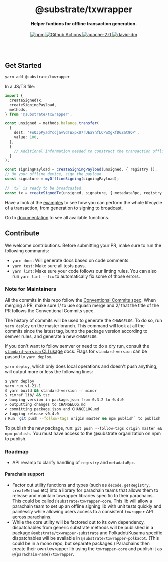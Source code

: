 <br /><br />

<h1 align="center">@substrate/txwrapper</h1>
<h4 align="center">Helper funtions for offline transaction generation.</h4>

<p align="center">
  <a href="https://www.npmjs.com/package/@substrate/txwrapper">
    <img alt="npm" src="https://img.shields.io/npm/v/@substrate/txwrapper.svg" />
  </a>
  <a href="https://github.com/paritytech/txwrapper/actions">
    <img alt="Github Actions" src="https://github.com/paritytech/txwrapper/workflows/pr/badge.svg" />
  </a>
  <a href="https://opensource.org/licenses/Apache-2.0">
    <img alt="apache-2.0" src="https://img.shields.io/badge/License-Apache%202.0-blue.svg" />
  </a>
  <a href="https://david-dm.org/paritytech/txwrapper">
    <img alt="david-dm" src="https://img.shields.io/david/paritytech/txwrapper.svg" />
  </a>
</p>

<br /><br />

## Get Started

```bash
yarn add @substrate/txwrapper
```

In a JS/TS file:

```typescript
import {
  createSignedTx,
  createSigningPayload,
  methods,
} from '@substrate/txwrapper';

const unsigned = methods.balance.transfer(
  {
    dest: 'FoQJpPyadYccjavVdTWxpxU7rUEaYhfLCPwXgkfD6Zat9QP',
    value: 100,
  },
  {
    // Additional information needed to construct the transaction offline.
  }
);

const signingPayload = createSigningPayload(unsigned, { registry });
// On your offline device, sign the payload.
const signature = myOfflineSigning(signingPayload);

// `tx` is ready to be broadcasted.
const tx = createSignedTx(unsigned, signature, { metadataRpc, registry });
```

Have a look at the [examples](https://github.com/paritytech/txwrapper/tree/master/examples) to see how you can perform the whole lifecycle of a transaction, from generation to signing to broadcast.

Go to [documentation](https://github.com/paritytech/txwrapper/tree/master/docs/globals.md) to see all available functions.

## Contribute

We welcome contributions. Before submitting your PR, make sure to run the following commands:

- `yarn docs`: Will generate docs based on code comments.
- `yarn test`: Make sure all tests pass.
- `yarn lint`: Make sure your code follows our linting rules. You can also run `yarn lint --fix` to automatically fix some of those errors.

### Note for Maintainers

All the commits in this repo follow the [Conventional Commits spec](https://www.conventionalcommits.org/en/v1.0.0/#summary). When merging a PR, make sure 1/ to
use squash merge and 2/ that the title of the PR follows the Conventional Commits spec.

The history of commits will be used to generate the `CHANGELOG`. To do so, run `yarn deploy` on the master
branch. This command will look at all the commits since the latest tag, bump the package version according
to semver rules, and generate a new `CHANGELOG`.

If you don't want to follow semver or need to do a dry run, consult the [`standard-version` CLI usage](https://github.com/conventional-changelog/standard-version#cli-usag)
docs. Flags for `standard-version` can be passed to `yarn deploy`.

`yarn deploy`, which only does local operations and doesn't push anything, will output more or
less the following lines:

```bash
$ yarn deploy
yarn run v1.21.1
$ yarn build && standard-version -r minor
$ rimraf lib/ && tsc
✔ bumping version in package.json from 0.3.2 to 0.4.0
✔ outputting changes to CHANGELOG.md
✔ committing package.json and CHANGELOG.md
✔ tagging release v0.4.0
ℹ Run `git push --follow-tags origin master && npm publish` to publish
```

To publish the new package, run: `git push --follow-tags origin master && npm publish.`
You must have access to the @substrate organization on npm to publish.

### Roadmap

- API revamp to clarify handling of `registry` and `metadataRpc`.

#### Parachain support

- Factor out utility functions and types (such as `decode`, `getRegistry`, `createMethod` etc) into a library for parachain
teams that allows them to release and maintain txwrapper libraries specific to their parachains. This could be called
`@substrate/txwrapper-core`. This lib will allow a parachain team to set up an offline signing lib with unit tests
quickly and painlessly while allowing users access to a consistent `txwrapper` API across parachains.
- While the core utility will be factored out to its own dependency, dispatchables from generic substrate methods
will be published in a package `@substrate/txwrapper-substrate` and Polkadot/Kusama specific dispatchables will be available in
`@substrate/txwrapper-polkadot`. (This could be in a mono repo, but separate packages.) Parachains then create
their own txwrapper lib using the `txwrapper-core` and publish it as `@{parachain-name}/txwrapper`.

